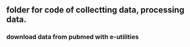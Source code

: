 ## folder for code of collectting data, processing data.

### download data from pubmed with e-utilities

